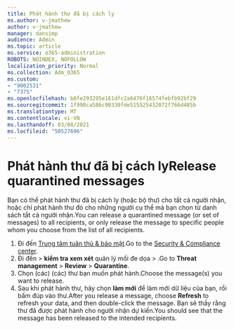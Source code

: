 ```yaml
---
title: Phát hành thư đã bị cách ly
ms.author: v-jmathew
author: v-jmathew
manager: dansimp
audience: Admin
ms.topic: article
ms.service: o365-administration
ROBOTS: NOINDEX, NOFOLLOW
localization_priority: Normal
ms.collection: Adm_O365
ms.custom:
- "9002531"
- "7375"
ms.openlocfilehash: b8fe293295e161dfc2a6476f16574febfb92bf29
ms.sourcegitcommit: 1f998ca586c90330fde515525432072f766d485b
ms.translationtype: MT
ms.contentlocale: vi-VN
ms.lasthandoff: 03/08/2021
ms.locfileid: "50527696"
---
```

# <a name="release-quarantined-messages"></a><span data-ttu-id="496a7-102">Phát hành thư đã bị cách ly</span><span class="sxs-lookup"><span data-stu-id="496a7-102">Release quarantined messages</span></span>

<span data-ttu-id="496a7-103">Bạn có thể phát hành thư đã bị cách ly (hoặc bộ thư) cho tất cả người nhận, hoặc chỉ phát hành thư đó cho những người cụ thể mà bạn chọn từ danh sách tất cả người nhận.</span><span class="sxs-lookup"><span data-stu-id="496a7-103">You can release a quarantined message (or set of messages) to all recipients, or only release the message to specific people whom you choose from the list of all recipients.</span></span>

1. <span data-ttu-id="496a7-104">Đi đến [Trung tâm tuân thủ & bảo mật](https://go.microsoft.com/fwlink/p/?linkid=2077143).</span><span class="sxs-lookup"><span data-stu-id="496a7-104">Go to the [Security & Compliance center](https://go.microsoft.com/fwlink/p/?linkid=2077143).</span></span>
2. <span data-ttu-id="496a7-105">Đi đến   >  **kiểm tra xem xét** quản lý mối đe dọa  >  .</span><span class="sxs-lookup"><span data-stu-id="496a7-105">Go to **Threat management** > **Review** > **Quarantine**.</span></span>
3. <span data-ttu-id="496a7-106">Chọn (các) (các) thư bạn muốn phát hành.</span><span class="sxs-lookup"><span data-stu-id="496a7-106">Choose the message(s) you want to release.</span></span>
4. <span data-ttu-id="496a7-107">Sau khi phát hành thư, hãy chọn **làm mới** để làm mới dữ liệu của bạn, rồi bấm đúp vào thư.</span><span class="sxs-lookup"><span data-stu-id="496a7-107">After you release a message, choose **Refresh** to refresh your data, and then double-click the message.</span></span> <span data-ttu-id="496a7-108">Bạn sẽ thấy rằng thư đã được phát hành cho người nhận dự kiến.</span><span class="sxs-lookup"><span data-stu-id="496a7-108">You should see that the message has been released to the intended recipients.</span></span>
